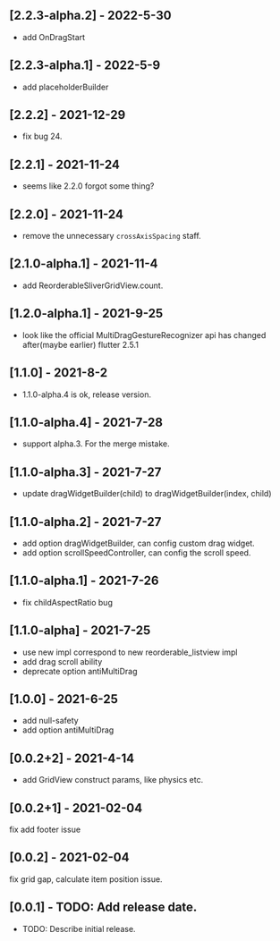 ## [2.2.3-alpha.2] - 2022-5-30
- add OnDragStart

## [2.2.3-alpha.1] - 2022-5-9
- add placeholderBuilder

## [2.2.2] - 2021-12-29
- fix bug 24.
## [2.2.1] - 2021-11-24
- seems like 2.2.0 forgot some thing?

## [2.2.0] - 2021-11-24
- remove the unnecessary `crossAxisSpacing` staff.

## [2.1.0-alpha.1] - 2021-11-4
- add ReorderableSliverGridView.count.

## [1.2.0-alpha.1] - 2021-9-25
- look like the official MultiDragGestureRecognizer api has changed after(maybe earlier) flutter 2.5.1

## [1.1.0] - 2021-8-2
- 1.1.0-alpha.4 is ok, release version.

## [1.1.0-alpha.4] - 2021-7-28
- support alpha.3. For the merge mistake.

## [1.1.0-alpha.3] - 2021-7-27
- update dragWidgetBuilder(child) to dragWidgetBuilder(index, child)

## [1.1.0-alpha.2] - 2021-7-27
- add option dragWidgetBuilder, can config custom drag widget.
- add option scrollSpeedController, can config the scroll speed.

## [1.1.0-alpha.1] - 2021-7-26
- fix childAspectRatio bug

## [1.1.0-alpha] - 2021-7-25
- use new impl correspond to new reorderable_listview impl
- add drag scroll ability
- deprecate option antiMultiDrag

## [1.0.0] - 2021-6-25
- add null-safety
- add option antiMultiDrag

## [0.0.2+2] - 2021-4-14
- add GridView construct params, like physics etc.

## [0.0.2+1] - 2021-02-04
fix add footer issue

## [0.0.2] - 2021-02-04
fix grid gap, calculate item position issue.

## [0.0.1] - TODO: Add release date.

* TODO: Describe initial release.
